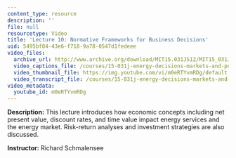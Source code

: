 ```yaml
---
content_type: resource
description: ''
file: null
resourcetype: Video
title: 'Lecture 10: Normative Frameworks for Business Decisions'
uid: 5495bf84-43e6-f718-9a78-0547d1fedeee
video_files:
  archive_url: http://www.archive.org/download/MIT15.031JS12/MIT15_031JS12_lec10_300k.mp4
  video_captions_file: /courses/15-031j-energy-decisions-markets-and-policies-spring-2012/617f51846b4d5342b3033c580fb476fa_m0eRTYvmRDg.vtt
  video_thumbnail_file: https://img.youtube.com/vi/m0eRTYvmRDg/default.jpg
  video_transcript_file: /courses/15-031j-energy-decisions-markets-and-policies-spring-2012/dfeadb6968018084b292f25038816ced_m0eRTYvmRDg.pdf
video_metadata:
  youtube_id: m0eRTYvmRDg
---
```


**Description:** This lecture introduces how economic concepts including net present value, discount rates, and time value impact energy services and the energy market. Risk-return analyses and investment strategies are also discussed.

**Instructor:** Richard Schmalensee